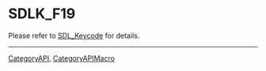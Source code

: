 # SDLK_F19

Please refer to [SDL_Keycode](SDL_Keycode) for details.

----
[CategoryAPI](CategoryAPI), [CategoryAPIMacro](CategoryAPIMacro)

